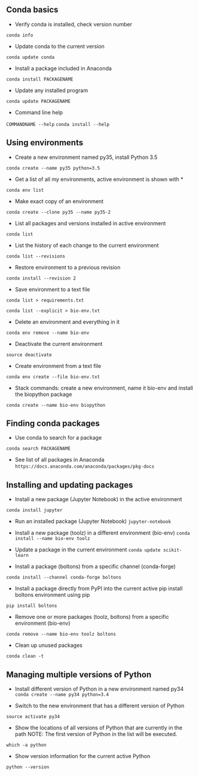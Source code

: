 ## Conda basics

* Verify conda is installed, check version number

`conda info`

* Update conda to the current version

`conda update conda`

* Install a package included in Anaconda

`conda install PACKAGENAME`

* Update any installed program

`conda update PACKAGENAME`

* Command line help

`COMMANDNAME --help`
`conda install --help`

## Using environments
* Create a new environment named py35, install Python 3.5

`conda create --name py35 python=3.5`

* Get a list of all my environments, active environment is shown with *

`conda env list`

* Make exact copy of an environment

`conda create --clone py35 --name py35-2`

* List all packages and versions installed in active environment

`conda list`

* List the history of each change to the current environment

`conda list --revisions`

* Restore environment to a previous revision

`conda install --revision 2`

* Save environment to a text file

`conda list > requirements.txt`

`conda list --explicit > bio-env.txt`

* Delete an environment and everything in it

`conda env remove --name bio-env`

* Deactivate the current environment

`source deactivate`

* Create environment from a text file

`conda env create --file bio-env.txt`

* Stack commands: create a new environment, name it bio-env and install the biopython package

`conda create --name bio-env biopython`

## Finding conda packages
* Use conda to search for a package

`conda search PACKAGENAME`

* See list of all packages in Anaconda
`https://docs.anaconda.com/anaconda/packages/pkg-docs`

## Installing and updating packages
* Install a new package (Jupyter Notebook) in the active environment

`conda install jupyter`

* Run an installed package (Jupyter Notebook)
`jupyter-notebook`

* Install a new package (toolz) in a different environment (bio-env)
`conda install --name bio-env toolz`

* Update a package in the current environment
`conda update scikit-learn`

* Install a package (boltons) from a specific channel (conda-forge)

`conda install --channel conda-forge boltons`

* Install a package directly from PyPI into the current active pip install boltons environment using pip

`pip install boltons`

* Remove one or more packages (toolz, boltons) from a specific environment (bio-env)

`conda remove --name bio-env toolz boltons`

* Clean up unused packages

`conda clean -t`

## Managing multiple versions of Python
* Install different version of Python in a new environment named py34
`conda create --name py34 python=3.4`

* Switch to the new environment that has a different version of Python

`source activate py34`

* Show the locations of all versions of Python that are currently in the path
NOTE: The first version of Python in the list will be executed.

`which -a python`

* Show version information for the current active Python

`python --version`
